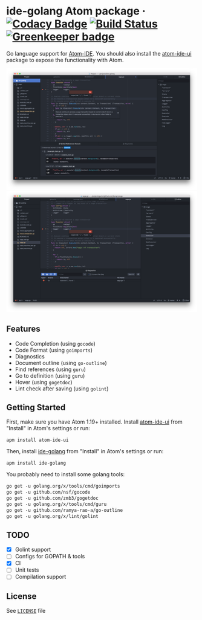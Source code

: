 # ide-golang Atom package &middot; [![Codacy Badge](https://api.codacy.com/project/badge/Grade/ac25a49f830e4583befc57c076200c52)](https://www.codacy.com/app/vanbong/atom-ide-golang?utm_source=github.com&amp;utm_medium=referral&amp;utm_content=bongnv/atom-ide-golang&amp;utm_campaign=Badge_Grade) [![Build Status](https://travis-ci.org/bongnv/atom-ide-golang.svg?branch=master)](https://travis-ci.org/bongnv/atom-ide-golang) [![Greenkeeper badge](https://badges.greenkeeper.io/bongnv/atom-ide-golang.svg)](https://greenkeeper.io/)

Go language support for [Atom-IDE](https://github.com/facebook-atom/atom-ide-ui). You should also install the [atom-ide-ui](https://atom.io/packages/atom-ide-ui) package to expose the functionality with Atom.

![ide-golang features](docs/images/ide-golang.png)
![Diagnostics with ide-golang](docs/images/diagnostics.png)

## Features
- Code Completion (using `gocode`)
- Code Format (using `goimports`)
- Diagnostics
- Document outline (using `go-outline`)
- Find references (using `guru`)
- Go to definition (using `guru`)
- Hover (using `gogetdoc`)
- Lint check after saving (using `golint`)

## Getting Started
First, make sure you have Atom 1.19+ installed. Install [atom-ide-ui](https://atom.io/packages/atom-ide-ui) from "Install" in Atom's settings or run:

```shell
apm install atom-ide-ui
```
Then, install [ide-golang](https://github.com/bongnv/atom-ide-golang) from "Install" in Atom's settings or run:

```shell
apm install ide-golang
```
You probably need to install some golang tools:
```shell
go get -u golang.org/x/tools/cmd/goimports
go get -u github.com/nsf/gocode
go get -u github.com/zmb3/gogetdoc
go get -u golang.org/x/tools/cmd/guru
go get -u github.com/ramya-rao-a/go-outline
go get -u golang.org/x/lint/golint
```

## TODO
- [x] Golint support
- [ ] Configs for GOPATH & tools
- [x] CI
- [ ] Unit tests
- [ ] Compilation support

## License
See [`LICENSE`](LICENSE) file
